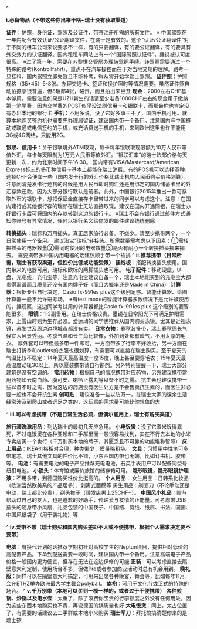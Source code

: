 ^


**i.必备物品（不带这些你出来干啥~瑞士没有获取渠道）**



**证件**：护照，身份证，驾照及公证件，带齐注册所需的所有文件。
※ 中国驾照在一年内配合有效认证/公证翻译文件，在瑞士是有效的。这个“认证/公证翻译件”对于不同的租车公司来说要求不一样，有的只要翻译，有的要公证翻译，有的要具有外交效力的认证翻译。国内租租车网站上有一个“国际驾照认证件”，据说被认可度很高。
※过了第一年，需要在苏黎世交管局办理转驾照手续。转驾照需要通过一个特殊的路考(Kontrollfahrt)，重点不在汽车操控而在于对当地交规的理解。路考一旦挂科，国内驾照立即失效且不能补考，得从零开始学瑞士驾照。
**证件照**：护照规格（35*45）5-8张。办理交通卡、签证和换护照时等情况需要。虽然证件照自动拍摄亭很普遍，但8瑞郎4张，略贵，而且拍出来巨丑
**现金**：2000左右CHF基本够用。需要注意如果是UZH新生的话请至少准备1000CHF左右的现金用于缴纳第一笔学费，因为交学费的POST似乎没法刷信用卡和银联卡，而那会你也肯定没有办出本地的银行卡
**手机**：不用多说，没了它好多事干不了，国内手机可用。就算本地购买签约机也需要先办理居留证，建议国内带一个备用。注意国内与中国移动或联通或电信签约的手机，或充话费送手机的手机，来到欧洲这里也许不能用3G或4G网络，只能用2G。

**银联、信用卡**：关于银联境外ATM取现，每卡每年银联取现限额为10万人民币等值外汇，每卡每天限制为1万元人民币等值外汇。“银联汇率”的瑞士法郎价格每天更新一次，约为北京时间下午16:30。
国内带有VISA/Mastercard/American Express标志的多币种信用卡基本上都能在瑞士消费。有的POS机可以选择币种，选择CHF会便宜一些（国内发卡行的外汇价格比瑞士机构人民币购买价格划算）。注意问清楚发卡行还钱的时候是用人民币即时购汇还是用绑定的国内储蓄卡里的外汇存款还款，因为大部分银行默认是前者。此外，中国银行2015年推出一款可存取外币的银联卡，想把保证金直接存卡里带过来的同学可以考虑这个。注意！在国内建行或其他银行存的瑞郎在瑞士无法直接取现。建议在国内开通网银，在瑞士办好银行卡后可将国内的存款转到这边的银行卡。
※瑞士不会有银行通过邮件方式通知你账号有异常情况，任何以银行名义给你发的邮件建议统统删除



**转换插头**：瑞标和万用插头。真正居家旅行必备。不嫌少。请至少携带两个，一个日常使用一个备用。
建议淘宝“瑞标”转接头。所需数量需考虑以下因素：①需转换插头的电器数量②需同时使用的电器数量③是否有耐心一个转换插头挪来挪去。
需要携带多种国内用电器的话建议顺手带一个插排
^
**ii.推荐携带（日常所需，瑞士有获取渠道，但性价比低或功能受限）**
**插线板**：搭配转换插头使用。国内带来的电器可用，瑞标和欧标的两脚插头也可用。
**电子配件**：移动硬盘，U盘，充电线，充电宝等，注意充电宝建议自备一个，瑞士本地能买到的充电宝大都贵得离谱而且质量还没有国内牌子好（而且大概率还是Made in China）
**计算器**：根据专业自行决定，Casio fx-991es plus这个级别足够。智能计算器、绘图计算器一般不允许进考场。
※有test mode的智能计算器多数情况下是允许被使用的，据观察，这边同学考试用的计算器都比Casio fx-991es plus 这个级别的要智能很多。
**眼镜**：1-2副备用。在瑞士价格较贵。墨镜在日常阳光下可满足护眼需求，上雪山时则为生存必须。爱运动的同学也推荐从国内购买泳镜。尤其是近视泳镜，苏黎世及周边边境城市都没有卖。
**日常衣物**：春秋装多带，瑞士春秋绵长气候宜人风景秀丽。冬季气温和长三角比较像，外加到处都有暖气，不用太厚的毛衣。
厚外套可以带但最多带一件即可，一方面带多了行李不好收拾，另一方面在瑞士打折季和outlets的衣服也很划算，有需要可以直接在瑞士购买。至于夏天的气温比较不稳定：14年夏天最高温度一度15度，晚上甚至要穿毛衣；15年夏天最高温度动辄30以上。所以夏装携带请自行斟酌。另外特别提醒一下，瑞士大部分建筑是没有空调的。
**常用药物**：根据自己的情况携带对应药物，另外建议携带常用药物如云南白药、腹可安、喇叭正露丸等以备不时之需。
抗生素也建议携带一些以备不时之需，因为这边的药店没有医生处方是不会售卖抗生素的，而医生非必要一般也不会开抗生素
**创可贴**：建议准备一些以防万一，在瑞士大家的课余生活经常涉及到爬山或者远足之类的，这玩意的需求量可能比你想象的大

^
**iii.可以考虑携带（不是日常生活必须，但偶尔能用上，瑞士有购买渠道）**


**旅行装洗漱用品**：到达瑞士的最初几天应急用。
**小电饭煲**：没了它煮米饭得累死，不过电饭煲在各种亚超和二手群里面一般很容易找到，实在不行去本地的小米专卖店买一个也行（千万别买本地的牌子，其匮乏且不可靠的功能堪称智障）
**床上用品**：IKEA价格相对合理，种类偏少，质量略粗糙。
**文具**：习惯用中性笔可多带笔芯。瑞士其他文具的性价比不错，小东西国内带也无妨，比如订书机、胶带等。
**电池**：有需要电池的电子产品推荐充电电池，石英手表用户可以配备同型号纽扣电池。
**小锁头**：体育馆或廉价旅馆的储存箱可用。
**隐形眼镜，隐形眼镜护理液**：不用多带，到德国购买性价比挺高的。
**个人用品**：
女生用品：日韩系化妆品（欧洲当然欧美系的产品居多）、剥离式面膜等
男生用品：剃须刀（不论手动还是电动，瑞士都比较贵）、剃头推子（理发店男士25CHF+）。
**中国风小礼品**：赠与帮助过自己的友人，也是道歉的好助手，传递爱与友情的正能量。可考虑带USB插头的随身带小风扇、礼品包装的中国筷子、中国结、剪纸、纸扇、书法、国画、中国风纸袋子（用于装礼物）等

^
**iv.爱带不带（瑞士购买和国内购买差距不大或不便携带，根据个人需求决定要不要带）**

**电脑**：有换代计划的话推荐学期初针对高校学生的Neptun项目，提供相对低价的高配置产品。下单到配送需要一段时间，建议国内带一个备用。注意高端电子产品价格一般国内更为便宜，但存在无法在这边保修的可能
**正装**：可以考虑直接去隔壁意大利定制，使用场合不多，但做Pre或者参加商业活动时总有机会用到。
**晚礼服**：同样可以在隔壁意大利搞定，可用来出席各种晚宴、舞会等，比如每年11月， 会在ETHZ举办欧洲最大学生舞会polyball。
**旗袍**：可用于文化节或正式的特殊的场合。
^
**v.千万别带（本地可以买到一模一样的，或者过于不便携带）**
**各种煎锅、炒锅以及电水壶**：太重了，除了浪费你宝贵的行李额度之外没有任何用处，因为这些东西本地购买也不贵，再说德国的锅质量也好
**大电饭煲**：同上，太占位置了，有需要的话建议去二手群或本地小米购买
**瑞士军刀**：拜托搞搞清楚你来的是瑞士欸



















